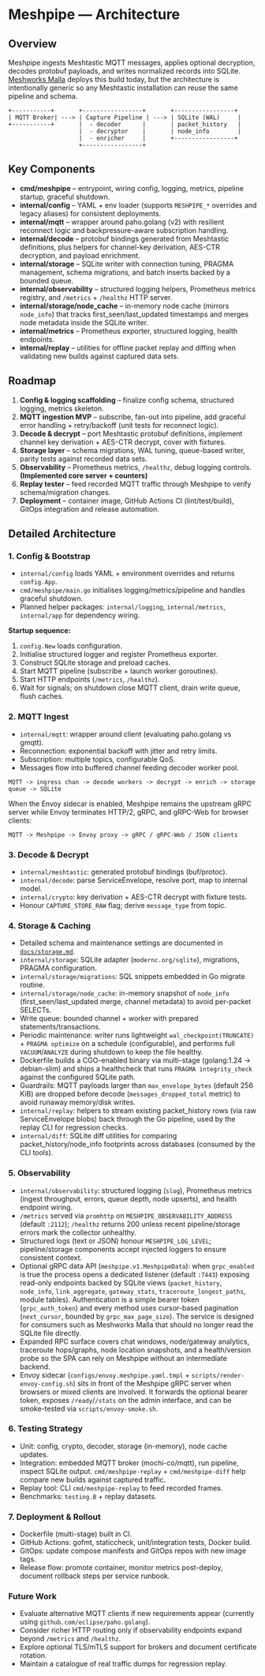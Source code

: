 # Meshpipe — Architecture

## Overview
Meshpipe ingests Meshtastic MQTT messages, applies optional decryption, decodes protobuf payloads, and writes normalized records into SQLite. [Meshworks Malla](https://github.com/aminovpavel/meshworks-malla) deploys this build today, but the architecture is intentionally generic so any Meshtastic installation can reuse the same pipeline and schema.

```
+-----------+       +-----------------+       +-----------------+
| MQTT Broker| ---> | Capture Pipeline | ---> | SQLite (WAL)     |
+-----------+       |  - decoder      |       | packet_history   |
                    |  - decryptor    |       | node_info        |
                    |  - enricher     |       +-----------------+
                    +-----------------+
```

## Key Components
- **cmd/meshpipe** – entrypoint, wiring config, logging, metrics, pipeline startup, graceful shutdown.
- **internal/config** – YAML + env loader (supports `MESHPIPE_*` overrides and legacy aliases) for consistent deployments.
- **internal/mqtt** – wrapper around paho.golang (v2) with resilient reconnect logic and backpressure-aware subscription handling.
- **internal/decode** – protobuf bindings generated from Meshtastic definitions, plus helpers for channel-key derivation, AES-CTR decryption, and payload enrichment.
- **internal/storage** – SQLite writer with connection tuning, PRAGMA management, schema migrations, and batch inserts backed by a bounded queue.
- **internal/observability** – structured logging helpers, Prometheus metrics registry, and `/metrics` + `/healthz` HTTP server.
- **internal/storage/node_cache** – in-memory node cache (mirrors `node_info`) that tracks first_seen/last_updated timestamps and merges node metadata inside the SQLite writer.
- **internal/metrics** – Prometheus exporter, structured logging, health endpoints.
- **internal/replay** – utilities for offline packet replay and diffing when validating new builds against captured data sets.

## Roadmap
1. **Config & logging scaffolding** – finalize config schema, structured logging, metrics skeleton.
2. **MQTT ingestion MVP** – subscribe, fan-out into pipeline, add graceful error handling + retry/backoff (unit tests for reconnect logic).
3. **Decode & decrypt** – port Meshtastic protobuf definitions, implement channel key derivation + AES-CTR decrypt, cover with fixtures.
4. **Storage layer** – schema migrations, WAL tuning, queue-based writer, parity tests against recorded data sets.
5. **Observability** – Prometheus metrics, `/healthz`, debug logging controls. **(Implemented core server + counters)**
6. **Replay tester** – feed recorded MQTT traffic through Meshpipe to verify schema/migration changes.
7. **Deployment** – container image, GitHub Actions CI (lint/test/build), GitOps integration and release automation.

## Detailed Architecture

### 1. Config & Bootstrap
- `internal/config` loads YAML + environment overrides and returns `config.App`.
- `cmd/meshpipe/main.go` initialises logging/metrics/pipeline and handles graceful shutdown.
- Planned helper packages: `internal/logging`, `internal/metrics`, `internal/app` for dependency wiring.

**Startup sequence:**
1. `config.New` loads configuration.
2. Initialise structured logger and register Prometheus exporter.
3. Construct SQLite storage and preload caches.
4. Start MQTT pipeline (subscribe + launch worker goroutines).
5. Start HTTP endpoints (`/metrics`, `/healthz`).
6. Wait for signals; on shutdown close MQTT client, drain write queue, flush caches.

### 2. MQTT Ingest
- `internal/mqtt`: wrapper around client (evaluating paho.golang vs gmqtt).
- Reconnection: exponential backoff with jitter and retry limits.
- Subscription: multiple topics, configurable QoS.
- Messages flow into buffered channel feeding decoder worker pool.

```
MQTT -> ingress chan -> decode workers -> decrypt -> enrich -> storage queue -> SQLite
```

When the Envoy sidecar is enabled, Meshpipe remains the upstream gRPC server while Envoy terminates HTTP/2, gRPC, and gRPC-Web for browser clients:

```
MQTT -> Meshpipe -> Envoy proxy -> gRPC / gRPC-Web / JSON clients
```

### 3. Decode & Decrypt
- `internal/meshtastic`: generated protobuf bindings (buf/protoc).
- `internal/decode`: parse ServiceEnvelope, resolve port, map to internal model.
- `internal/crypto`: key derivation + AES-CTR decrypt with fixture tests.
- Honour `CAPTURE_STORE_RAW` flag; derive `message_type` from topic.

### 4. Storage & Caching
- Detailed schema and maintenance settings are documented in
  [`docs/storage.md`](storage.md).
- `internal/storage`: SQLite adapter (`modernc.org/sqlite`), migrations, PRAGMA configuration.
- `internal/storage/migrations`: SQL snippets embedded in Go migrate routine.
- `internal/storage/node_cache`: in-memory snapshot of `node_info` (first_seen/last_updated merge, channel metadata) to avoid per-packet SELECTs.
- Write queue: bounded channel + worker with prepared statements/transactions.
- Periodic maintenance: writer runs lightweight `wal_checkpoint(TRUNCATE)` + `PRAGMA optimize` on a schedule (configurable), and performs full `VACUUM`/`ANALYZE` during shutdown to keep the file healthy.
- Dockerfile builds a CGO-enabled binary via multi-stage (golang:1.24 → debian-slim) and ships a healthcheck that runs `PRAGMA integrity_check` against the configured SQLite path.
- Guardrails: MQTT payloads larger than `max_envelope_bytes` (default 256 KiB) are dropped before decode (`messages_dropped_total` metric) to avoid runaway memory/disk writes.
- `internal/replay`: helpers to stream existing packet_history rows (via raw ServiceEnvelope blobs) back through the Go pipeline, used by the replay CLI for regression checks.
- `internal/diff`: SQLite diff utilities for comparing packet_history/node_info footprints across databases (consumed by the CLI tools).

### 5. Observability
- `internal/observability`: structured logging (`slog`), Prometheus metrics (ingest throughput, errors, queue depth, node upserts), and health endpoint wiring.
- `/metrics` served via `promhttp` on `MESHPIPE_OBSERVABILITY_ADDRESS` (default `:2112`); `/healthz` returns 200 unless recent pipeline/storage errors mark the collector unhealthy.
- Structured logs (text or JSON) honour `MESHPIPE_LOG_LEVEL`; pipeline/storage components accept injected loggers to ensure consistent context.
- Optional gRPC data API (`meshpipe.v1.MeshpipeData`): when `grpc_enabled` is true the process opens a dedicated listener (default `:7443`) exposing read-only endpoints backed by SQLite views (`packet_history`, `node_info`, `link_aggregate`, `gateway_stats`, `traceroute_longest_paths`, module tables). Authentication is a simple bearer token (`grpc_auth_token`) and every method uses cursor-based pagination (`next_cursor`, bounded by `grpc_max_page_size`). The service is designed for consumers such as Meshworks Malla that should no longer read the SQLite file directly.
- Expanded RPC surface covers chat windows, node/gateway analytics, traceroute hops/graphs, node location snapshots, and a health/version probe so the SPA can rely on Meshpipe without an intermediate backend.
- Envoy sidecar (`configs/envoy.meshpipe.yaml.tmpl` + `scripts/render-envoy-config.sh`) sits in front of the Meshpipe gRPC server when browsers or mixed clients are involved. It forwards the optional bearer token, exposes `/ready`/`/stats` on the admin interface, and can be smoke-tested via `scripts/envoy-smoke.sh`.

### 6. Testing Strategy
- Unit: config, crypto, decoder, storage (in-memory), node cache updates.
- Integration: embedded MQTT broker (mochi-co/mqtt), run pipeline, inspect SQLite output. `cmd/meshpipe-replay` + `cmd/meshpipe-diff` help compare new builds against captured traffic.
- Replay tool: CLI `cmd/meshpipe-replay` to feed recorded frames.
- Benchmarks: `testing.B` + replay datasets.

### 7. Deployment & Rollout
- Dockerfile (multi-stage) built in CI.
- GitHub Actions: gofmt, staticcheck, unit/integration tests, Docker build.
- GitOps: update compose manifests and GitOps repos with new image tags.
- Release flow: promote container, monitor metrics post-deploy, document rollback steps per service runbook.

### Future Work
- Evaluate alternative MQTT clients if new requirements appear (currently using `github.com/eclipse/paho.golang`).
- Consider richer HTTP routing only if observability endpoints expand beyond `/metrics` and `/healthz`.
- Explore optional TLS/mTLS support for brokers and document certificate rotation.
- Maintain a catalogue of real traffic dumps for regression replay.
